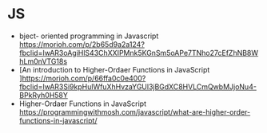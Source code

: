 # JS
- bject- oriented programming in Javascript <https://morioh.com/p/2b65d9a2a124?fbclid=IwAR3oAgiHlS43ChXXIPMnk5KGnSm5oAPe7TNho27cEfZhNB8WhLm0nVTG18s>
- [An introduction to Higher-Ordaer Functions in JavaScript ]https://morioh.com/p/66ffa0c0e400?fbclid=IwAR3Si9kpHulWfuXhHvzaYGUl3jBGdXC8HVLCmQwbMJjoNu4-BPkRyh0H58Y
- Higher-Ordaer Functions in JavaScript <https://programmingwithmosh.com/javascript/what-are-higher-order-functions-in-javascript/>
